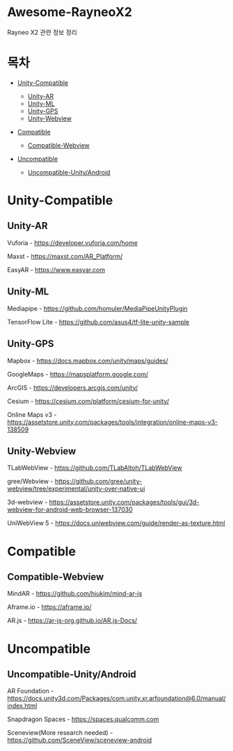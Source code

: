 # Awesome-RayneoX2
Rayneo X2 관련 정보 정리

# 목차
 
- [Unity-Compatible](#Unity)
    - [Unity-AR](#Unity-AR)
    - [Unity-ML](#Unity-ML)
    - [Unity-GPS](#Unity-GPS)
    - [Unity-Webview](#Unity-Webview)

- [Compatible](#Compatible)
    - [Compatible-Webview](#Compatible-Webview)
    
- [Uncompatible](#Uncompatible)
    - [Uncompatible-Unity/Android](#Uncompatible-Unity/Android)

# Unity-Compatible

## Unity-AR

Vuforia - https://developer.vuforia.com/home

Maxst - https://maxst.com/AR_Platform/

EasyAR - https://www.easyar.com

## Unity-ML

Mediapipe - https://github.com/homuler/MediaPipeUnityPlugin

TensorFlow Lite - https://github.com/asus4/tf-lite-unity-sample

## Unity-GPS

Mapbox - https://docs.mapbox.com/unity/maps/guides/

GoogleMaps - https://mapsplatform.google.com/

ArcGIS - https://developers.arcgis.com/unity/

Cesium - https://cesium.com/platform/cesium-for-unity/

Online Maps v3 - https://assetstore.unity.com/packages/tools/integration/online-maps-v3-138509

## Unity-Webview

TLabWebView - https://github.com/TLabAltoh/TLabWebView

gree/Webview - https://github.com/gree/unity-webview/tree/experimental/unity-over-native-ui

3d-webview - https://assetstore.unity.com/packages/tools/gui/3d-webview-for-android-web-browser-137030

UniWebView 5 - https://docs.uniwebview.com/guide/render-as-texture.html

# Compatible

## Compatible-Webview

MindAR - https://github.com/hiukim/mind-ar-js

Aframe.io - https://aframe.io/

AR.js - https://ar-js-org.github.io/AR.js-Docs/

# Uncompatible

## Uncompatible-Unity/Android

AR Foundation - https://docs.unity3d.com/Packages/com.unity.xr.arfoundation@6.0/manual/index.html

Snapdragon Spaces - https://spaces.qualcomm.com

Sceneview(More research needed) - https://github.com/SceneView/sceneview-android
